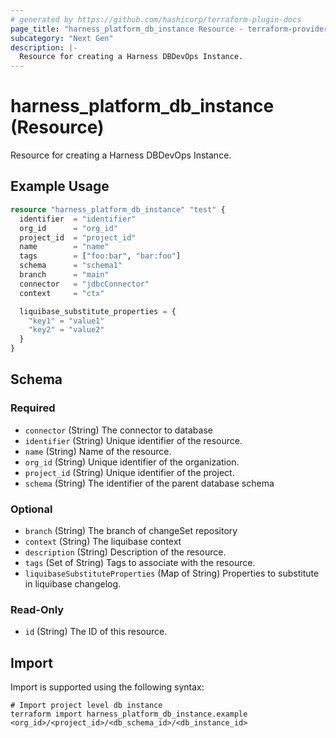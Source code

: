 ```yaml
---
# generated by https://github.com/hashicorp/terraform-plugin-docs
page_title: "harness_platform_db_instance Resource - terraform-provider-harness"
subcategory: "Next Gen"
description: |-
  Resource for creating a Harness DBDevOps Instance.
---
```


# harness_platform_db_instance (Resource)

Resource for creating a Harness DBDevOps Instance.

## Example Usage

```terraform
resource "harness_platform_db_instance" "test" {
  identifier  = "identifier"
  org_id      = "org_id"
  project_id  = "project_id"
  name        = "name"
  tags        = ["foo:bar", "bar:foo"]
  schema      = "schema1"
  branch      = "main"
  connector   = "jdbcConnector"
  context     = "ctx"

  liquibase_substitute_properties = {
    "key1" = "value1"
    "key2" = "value2"
  }
}
```

<!-- schema generated by tfplugindocs -->
## Schema

### Required

- `connector` (String) The connector to database
- `identifier` (String) Unique identifier of the resource.
- `name` (String) Name of the resource.
- `org_id` (String) Unique identifier of the organization.
- `project_id` (String) Unique identifier of the project.
- `schema` (String) The identifier of the parent database schema

### Optional

- `branch` (String) The branch of changeSet repository
- `context` (String) The liquibase context
- `description` (String) Description of the resource.
- `tags` (Set of String) Tags to associate with the resource.
- `liquibaseSubstituteProperties` (Map of String) Properties to substitute in liquibase changelog.

### Read-Only

- `id` (String) The ID of this resource.

## Import

Import is supported using the following syntax:

```shell
# Import project level db instance
terraform import harness_platform_db_instance.example <org_id>/<project_id>/<db_schema_id>/<db_instance_id>
```
